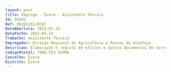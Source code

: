```yaml
--- 
layout: post
title: Emprego - Évora - Assistente Técnico
Id: 93492
Ref: OE202201/0747
DataAbertura: 2022-01-31
DataFecho: 2022-02-14
Trabalho: Assistente Técnico
Empregador: Direção Regional de Agricultura e Pescas do Alentejo
Descricao: Elaboração e registo de ofícios e outros documentos de correspondência  Arquivos de documentação dos sistemas de gestão documental GESCOR GFIDOC  Apoio em atividades da Entidade Regional da Reserva Agrícola Nacional (ERRAN)  Faturação  Atualizações de Bases de Dados Tratamento Gráfico de informação diversa, no âmbito de relatórios e trabalhos de divulgação, inerentes a atribuições da Divisão de Ambiente e Infraestruturas.
CodigoPostal: 7006-553 ÉVORA
Concelho: Évora
Distrito: Évora
--- 
```

